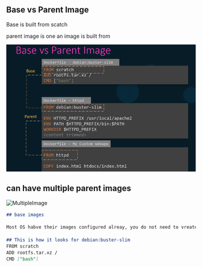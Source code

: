 ## Base vs Parent Image 
Base is built from scatch

parent image is one an image is built from 

![Base Image](https://github.com/sheyijojo/Docker_CERT/blob/main/_assets/base_vs_parent_image.png?raw=true)

## can have multiple parent images
![MultipleImage](https://github.com/sheyijojo/Docker_CERT/blob/main/parent_images.png?raw=true)


```md
## base images

Most OS habve their images configured alreay, you do not need to vreate any of your own.

## This is how it looks for debian:buster-slim
FROM scratch
ADD rootfs.tar.xz /
CMD ["bash"]


```